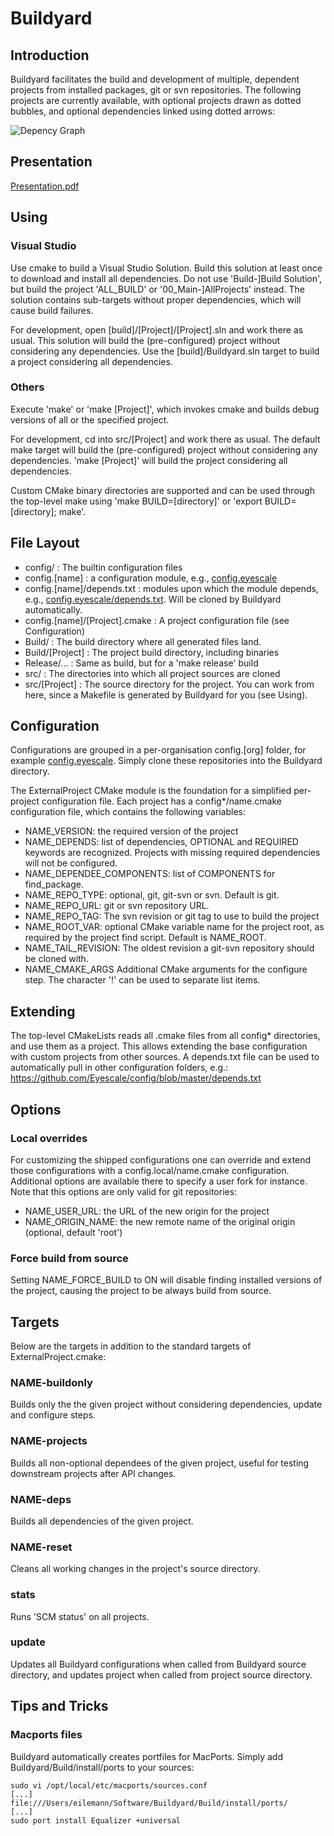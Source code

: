 # Buildyard

## Introduction

Buildyard facilitates the build and development of multiple, dependent
projects from installed packages, git or svn repositories. The following
projects are currently available, with optional projects drawn as
dotted bubbles, and optional dependencies linked using dotted arrows:

![Depency Graph](http://eyescale.github.com/images/all.png)

## Presentation

[Presentation.pdf](https://github.com/Eyescale/Buildyard/blob/master/doc/Presentation.pdf?raw=true)

## Using

### Visual Studio

Use cmake to build a Visual Studio Solution. Build this solution at
least once to download and install all dependencies. Do not use
'Build-]Build Solution', but build the project 'ALL_BUILD' or
'00_Main-]AllProjects' instead. The solution contains sub-targets without
proper dependencies, which will cause build failures.

For development, open [build]/[Project]/[Project].sln and work there as
usual. This solution will build the (pre-configured) project without
considering any dependencies. Use the [build]/Buildyard.sln target to
build a project considering all dependencies.

### Others

Execute 'make' or 'make [Project]', which invokes cmake and builds debug
versions of all or the specified project.

For development, cd into src/[Project] and work there as usual. The
default make target will build the (pre-configured) project without
considering any dependencies. 'make [Project]' will build the project
considering all dependencies.

Custom CMake binary directories are supported and can be used through
the top-level make using 'make BUILD=[directory]' or 'export
BUILD=[directory]; make'.

## File Layout

* config/ : The builtin configuration files
* config.[name] : a configuration module, e.g.,
  [config.eyescale](https://github.com/Eyescale/config)
* config.[name]/depends.txt : modules upon which the module
  depends, e.g.,
  [config.eyescale/depends.txt](https://github.com/Eyescale/config/blob/master/depends.txt).
  Will be cloned by Buildyard automatically.
* config.[name]/[Project].cmake : A project configuration file (see
  Configuration)
* Build/ : The build directory where all generated files land.
* Build/[Project] : The project build directory, including binaries
* Release/... : Same as build, but for a 'make release' build
* src/ : The directories into which all project sources are cloned
* src/[Project] : The source directory for the project. You can work
  from here, since a Makefile is generated by Buildyard for you (see Using).

## Configuration

Configurations are grouped in a per-organisation config.[org] folder,
for example [config.eyescale](https://github.com/Eyescale/config).
Simply clone these repositories into the Buildyard directory.

The ExternalProject CMake module is the foundation for a simplified
per-project configuration file. Each project has a config*/name.cmake
configuration file, which contains the following variables:

* NAME\_VERSION: the required version of the project
* NAME\_DEPENDS: list of dependencies, OPTIONAL and REQUIRED keywords
  are recognized. Projects with missing required dependencies will not
  be configured.
* NAME\_DEPENDEE\_COMPONENTS: list of COMPONENTS for find_package.
* NAME\_REPO\_TYPE: optional, git, git-svn or svn. Default is git.
* NAME\_REPO\_URL: git or svn repository URL.
* NAME\_REPO\_TAG: The svn revision or git tag to use to build the project
* NAME\_ROOT\_VAR: optional CMake variable name for the project root,
  as required by the project find script. Default is NAME\_ROOT.
* NAME\_TAIL\_REVISION: The oldest revision a git-svn repository should
  be cloned with.
* NAME\_CMAKE\_ARGS Additional CMake arguments for the configure
  step. The character '!' can be used to separate list items.

## Extending

The top-level CMakeLists reads all .cmake files from all config*
directories, and use them as a project. This allows extending the base
configuration with custom projects from other sources. A depends.txt
file can be used to automatically pull in other configuration folders,
e.g.: https://github.com/Eyescale/config/blob/master/depends.txt


## Options
### Local overrides

For customizing the shipped configurations one can override and extend those
configurations with a config.local/name.cmake configuration. Additional options
are available there to specify a user fork for instance. Note that this options
are only valid for git repositories:

* NAME\_USER\_URL: the URL of the new origin for the project
* NAME\_ORIGIN\_NAME: the new remote name of the original origin
  (optional, default 'root')

### Force build from source

Setting NAME\_FORCE\_BUILD to ON will disable finding installed versions
of the project, causing the project to be always build from source.

## Targets

Below are the targets in addition to the standard targets of
ExternalProject.cmake:

### NAME-buildonly

Builds only the the given project without considering dependencies,
update and configure steps.

### NAME-projects

Builds all non-optional dependees of the given project, useful for
testing downstream projects after API changes.

### NAME-deps

Builds all dependencies of the given project.

### NAME-reset

Cleans all working changes in the project's source directory.

### stats

Runs 'SCM status' on all projects.

### update

Updates all Buildyard configurations when called from Buildyard source
directory, and updates project when called from project source
directory.

## Tips and Tricks

### Macports files

Buildyard automatically creates portfiles for MacPorts. Simply add
Buildyard/Build/install/ports to your sources:

```
sudo vi /opt/local/etc/macports/sources.conf
[...]
file:///Users/eilemann/Software/Buildyard/Build/install/ports/
[...]
sudo port install Equalizer +universal
```

